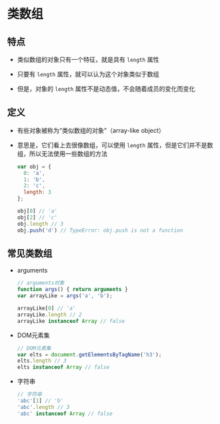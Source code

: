 # 类数组

## 特点

+ 类似数组的对象只有一个特征，就是具有 `length` 属性

+ 只要有 `length` 属性，就可以认为这个对象类似于数组

+ 但是，对象的 `length` 属性不是动态值，不会随着成员的变化而变化

## 定义

+ 有些对象被称为“类似数组的对象”（array-like object）

+ 意思是，它们看上去很像数组，可以使用 `length` 属性，但是它们并不是数组，所以无法使用一些数组的方法

  ```js
  var obj = {
    0: 'a',
    1: 'b',
    2: 'c',
    length: 3
  };

  obj[0] // 'a'
  obj[2] // 'c'
  obj.length // 3
  obj.push('d') // TypeError: obj.push is not a function
  ```

## 常见类数组

+ arguments

  ```js
  // arguments对象
  function args() { return arguments }
  var arrayLike = args('a', 'b');

  arrayLike[0] // 'a'
  arrayLike.length // 2
  arrayLike instanceof Array // false
  ```

+ DOM元素集

  ```js
  // DOM元素集
  var elts = document.getElementsByTagName('h3');
  elts.length // 3
  elts instanceof Array // false
  ```

+ 字符串

  ```js
  // 字符串
  'abc'[1] // 'b'
  'abc'.length // 3
  'abc' instanceof Array // false
  ```
